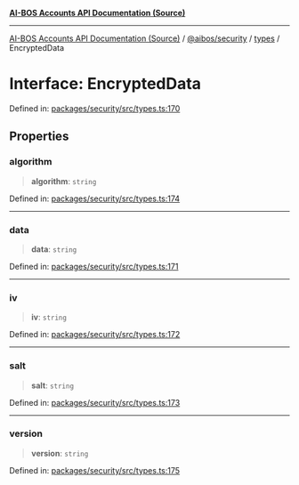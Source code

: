 [**AI-BOS Accounts API Documentation (Source)**](../../../../README.md)

***

[AI-BOS Accounts API Documentation (Source)](../../../../README.md) / [@aibos/security](../../README.md) / [types](../README.md) / EncryptedData

# Interface: EncryptedData

Defined in: [packages/security/src/types.ts:170](https://github.com/pohlai88/accounts/blob/48103fb36d28b2b9bfb33472b6de2f719773cde9/packages/security/src/types.ts#L170)

## Properties

### algorithm

> **algorithm**: `string`

Defined in: [packages/security/src/types.ts:174](https://github.com/pohlai88/accounts/blob/48103fb36d28b2b9bfb33472b6de2f719773cde9/packages/security/src/types.ts#L174)

***

### data

> **data**: `string`

Defined in: [packages/security/src/types.ts:171](https://github.com/pohlai88/accounts/blob/48103fb36d28b2b9bfb33472b6de2f719773cde9/packages/security/src/types.ts#L171)

***

### iv

> **iv**: `string`

Defined in: [packages/security/src/types.ts:172](https://github.com/pohlai88/accounts/blob/48103fb36d28b2b9bfb33472b6de2f719773cde9/packages/security/src/types.ts#L172)

***

### salt

> **salt**: `string`

Defined in: [packages/security/src/types.ts:173](https://github.com/pohlai88/accounts/blob/48103fb36d28b2b9bfb33472b6de2f719773cde9/packages/security/src/types.ts#L173)

***

### version

> **version**: `string`

Defined in: [packages/security/src/types.ts:175](https://github.com/pohlai88/accounts/blob/48103fb36d28b2b9bfb33472b6de2f719773cde9/packages/security/src/types.ts#L175)
